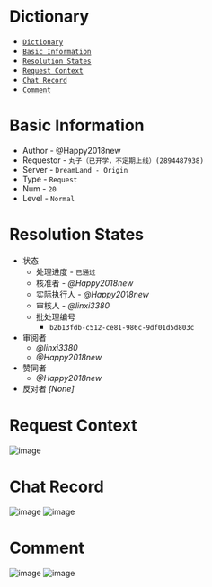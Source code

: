 # Dictionary
- [`Dictionary`](#dictionary)
- [`Basic Information`](#basic-information)
- [`Resolution States`](#resolution-states)
- [`Request Context`](#request-context)
- [`Chat Record`](#chat-record)
- [`Comment`](#comment)

# Basic Information
- Author - @Happy2018new 
- Requestor - `丸子（已开学，不定期上线）(2894487938)`
- Server - `DreamLand - Origin`
- Type - `Request`
- Num - `20`
- Level - `Normal`

# Resolution States
- 状态
    - 处理进度 - `已通过`
    - 核准者 - _@Happy2018new_
    - 实际执行人 - _@Happy2018new_
    - 审核人 - _@linxi3380_
    - 批处理编号
        - `b2b13fdb-c512-ce81-986c-9df01d5d803c`
- 审阅者
    - _@linxi3380_
    - _@Happy2018new_
- 赞同者
    - _@Happy2018new_
- 反对者 _[None]_

# Request Context
![image](https://user-images.githubusercontent.com/109064184/230728652-bd94aa93-5176-459b-bf69-1d0604d858c1.png)

# Chat Record
![image](https://user-images.githubusercontent.com/109064184/230728679-4fc3c1f2-3bde-431b-8721-156628b95c50.png)
![image](https://user-images.githubusercontent.com/109064184/230728687-52f6713f-2b34-4f1b-96ae-aa44c7979bea.png)

# Comment
![image](https://user-images.githubusercontent.com/109064184/230728695-e7d6f9be-5d9f-41ca-bc62-9e94c92bcb1d.png)
![image](https://user-images.githubusercontent.com/109064184/230728988-95715bac-aa30-4231-b592-b993b2744575.png)
